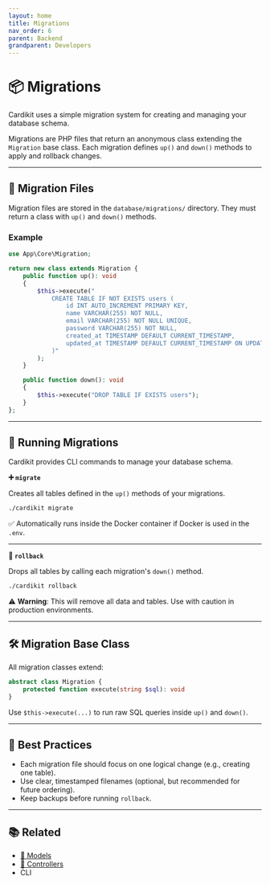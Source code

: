 ```yaml
---
layout: home
title: Migrations
nav_order: 6
parent: Backend
grandparent: Developers
---
```


# 📦 Migrations

Cardikit uses a simple migration system for creating and managing your database schema.

Migrations are PHP files that return an anonymous class extending the `Migration` base class. Each migration defines `up()` and `down()` methods to apply and rollback changes.

---

## 📂 Migration Files

Migration files are stored in the `database/migrations/` directory. They must return a class with `up()` and `down()` methods.

### Example

```php
use App\Core\Migration;

return new class extends Migration {
    public function up(): void
    {
        $this->execute("
            CREATE TABLE IF NOT EXISTS users (
                id INT AUTO_INCREMENT PRIMARY KEY,
                name VARCHAR(255) NOT NULL,
                email VARCHAR(255) NOT NULL UNIQUE,
                password VARCHAR(255) NOT NULL,
                created_at TIMESTAMP DEFAULT CURRENT_TIMESTAMP,
                updated_at TIMESTAMP DEFAULT CURRENT_TIMESTAMP ON UPDATE CURRENT_TIMESTAMP
            )"
        );
    }

    public function down(): void
    {
        $this->execute("DROP TABLE IF EXISTS users");
    }
};
```

---

## 🚀 Running Migrations

Cardikit provides CLI commands to manage your database schema.

**➕ `migrate`**

Creates all tables defined in the `up()` methods of your migrations.

```bash
./cardikit migrate
```

✅ Automatically runs inside the Docker container if Docker is used in the `.env`.

---

**🔄 `rollback`**

Drops all tables by calling each migration's `down()` method.

```bash
./cardikit rollback
```

⚠️ **Warning**: This will remove all data and tables. Use with caution in production environments.

---

## 🛠️ Migration Base Class

All migration classes extend:

```php
abstract class Migration {
    protected function execute(string $sql): void
}
```

Use `$this->execute(...)` to run raw SQL queries inside `up()` and `down()`.

---

## 🧠 Best Practices

- Each migration file should focus on one logical change (e.g., creating one table).
- Use clear, timestamped filenames (optional, but recommended for future ordering).
- Keep backups before running `rollback`.

---

## 📚 Related

- [🧩 Models](./models.html)
- [🚀 Controllers](./controllers.html)
- CLI
